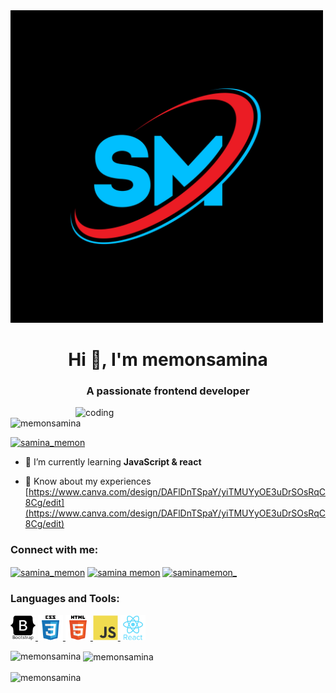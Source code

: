 <img width="500" src="https://github.com/memonsamina/samina-memon/blob/main/sm-s-m-letter-logo-design-initial-letter-sm-linked-circle-uppercase-monogram-logo-red-and-blue-sm-logo-s-m-design-sm-s-m-vector.jpg">

<h1 align="center">Hi 👋, I'm memonsamina</h1>
<h3 align="center">A passionate frontend developer</h3>

<img align="right" alt="coding" width="400"
    src="https://user-images.githubusercontent.com/59734313/157189039-c09b3e38-9f42-42c0-ab54-14f1574190a7.gif">
<p align="left"> <img
        src="https://komarev.com/ghpvc/?username=memonsamina&label=Profile%20views&color=0e75b6&style=flat"
        alt="memonsamina" /> </p>

<p align="left"> <a href="https://twitter.com/samina_memon" target="blank"><img
            src="https://img.shields.io/twitter/follow/samina_memon?logo=twitter&style=for-the-badge"
            alt="samina_memon" /></a> </p>

- 🌱 I’m currently learning **JavaScript & react**

- 📄 Know about my experiences
[https://www.canva.com/design/DAFlDnTSpaY/yiTMUYyOE3uDrSOsRqC8Cg/edit](https://www.canva.com/design/DAFlDnTSpaY/yiTMUYyOE3uDrSOsRqC8Cg/edit)

<h3 align="left">Connect with me:</h3>
<p align="left">
    <a href="https://twitter.com/samina_memon" target="blank"><img align="center"
            src="https://raw.githubusercontent.com/rahuldkjain/github-profile-readme-generator/master/src/images/icons/Social/twitter.svg"
            alt="samina_memon" height="30" width="40" /></a>
    <a href="https://linkedin.com/in/samina memon" target="blank"><img align="center"
            src="https://raw.githubusercontent.com/rahuldkjain/github-profile-readme-generator/master/src/images/icons/Social/linked-in-alt.svg"
            alt="samina memon" height="30" width="40" /></a>
    <a href="https://instagram.com/saminamemon_" target="blank"><img align="center"
            src="https://raw.githubusercontent.com/rahuldkjain/github-profile-readme-generator/master/src/images/icons/Social/instagram.svg"
            alt="saminamemon_" height="30" width="40" /></a>
</p>

<h3 align="left">Languages and Tools:</h3>
<p align="left"> <a href="https://getbootstrap.com" target="_blank" rel="noreferrer"> <img
            src="https://raw.githubusercontent.com/devicons/devicon/master/icons/bootstrap/bootstrap-plain-wordmark.svg"
            alt="bootstrap" width="40" height="40" /> </a> <a href="https://www.w3schools.com/css/" target="_blank"
        rel="noreferrer"> <img
            src="https://raw.githubusercontent.com/devicons/devicon/master/icons/css3/css3-original-wordmark.svg"
            alt="css3" width="40" height="40" /> </a> <a href="https://www.w3.org/html/" target="_blank"
        rel="noreferrer"> <img
            src="https://raw.githubusercontent.com/devicons/devicon/master/icons/html5/html5-original-wordmark.svg"
            alt="html5" width="40" height="40" /> </a> <a href="https://developer.mozilla.org/en-US/docs/Web/JavaScript"
        target="_blank" rel="noreferrer"> <img
            src="https://raw.githubusercontent.com/devicons/devicon/master/icons/javascript/javascript-original.svg"
            alt="javascript" width="40" height="40" /> </a> <a href="https://reactjs.org/" target="_blank"
        rel="noreferrer"> <img
            src="https://raw.githubusercontent.com/devicons/devicon/master/icons/react/react-original-wordmark.svg"
            alt="react" width="40" height="40" /> </a> </p>

<p><img align="left"
        src="https://github-readme-stats.vercel.app/api/top-langs?username=memonsamina&show_icons=true&locale=en&layout=compact"
        alt="memonsamina" /></p>

<p>&nbsp;<img align="center"
        src="https://github-readme-stats.vercel.app/api?username=memonsamina&show_icons=true&locale=en"
        alt="memonsamina" /></p>

<p><img align="center" src="https://github-readme-streak-stats.herokuapp.com/?user=memonsamina&" alt="memonsamina" />
</p>
